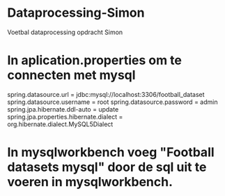 # Dataprocessing-Simon
Voetbal dataprocessing opdracht Simon

# In aplication.properties om te connecten met mysql
spring.datasource.url = jdbc:mysql://localhost:3306/football_dataset
spring.datasource.username = root
spring.datasource.password = admin
spring.jpa.hibernate.ddl-auto = update
spring.jpa.properties.hibernate.dialect = org.hibernate.dialect.MySQL5Dialect

# In mysqlworkbench voeg "Football datasets mysql" door de sql uit te voeren in mysqlworkbench.
